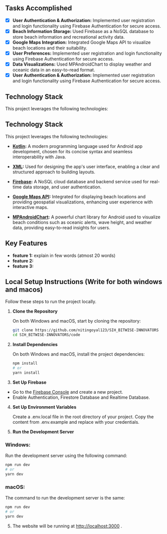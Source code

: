 
## Tasks Accomplished

- [x] **User Authentication & Authorization:**  Implemented user registration and login functionality using Firebase Authentication for secure access.
- [x] **Beach Information Storage:**  Used Firebase as a NoSQL database to store beach information and recreational activity data.
- [x] **Google Maps Integration:**  Integrated Google Maps API to visualize beach locations and their suitability.
- [x] **User Preferences:**  Implemented user registration and login functionality using Firebase Authentication for secure access.
- [x] **Data Visualizations:** Used MPAndroidChart to display weather and oceanic data in an easy-to-read format.
- [x] **User Authentication & Authorization:**  Implemented user registration and login functionality using Firebase Authentication for secure access.

## Technology Stack

This project leverages the following technologies:

 
## Technology Stack

This project leverages the following technologies:

- **[Kotlin](https://kotlinlang.org/):** A modern programming language used for Android app development, chosen for its concise syntax and seamless interoperability with Java.
  
- **[XML](https://developer.android.com/guide/topics/resources/layout-resource):** Used for designing the app's user interface, enabling a clear and structured approach to building layouts.

- **[Firebase](https://firebase.google.com/):** A NoSQL cloud database and backend service used for real-time data storage, and user authentication.

- **[Google Maps API](https://developers.google.com/maps):** Integrated for displaying beach locations and providing geospatial visualizations, enhancing user experience with interactive maps.

- **[MPAndroidChart](https://github.com/PhilJay/MPAndroidChart):** A powerful chart library for Android used to visualize beach conditions such as oceanic alerts, wave height, and weather data, providing easy-to-read insights for users.
  
## Key Features

- **feature 1:**  explain in few words (atmost 20 words)
- **feature 2:**
- **feature 3:**
    
## Local Setup Instructions (Write for both windows and macos)

Follow these steps to run the project locally.

1. **Clone the Repository**

    On both Windows and macOS, start by cloning the repository:

   ```bash
   git clone https://github.com/nitingoyal123/SIH_BITWISE-INNOVATORS
   cd SIH_BITWISE-INNOVATORS/code
   ```
2. **Install Dependencies**

   On both Windows and macOS, install the project dependencies:

   ```bash
   npm install
   # or
   yarn install
   ```
   
3. **Set Up Firebase**

 -  Go to the [Firebase Console](https://console.firebase.google.com/) and create a new project.
 -  Enable Authentication, Firestore Database and Realtime Database.  

4. **Set Up Environment Variables**

   Create a .env.local file in the root directory of your project. Copy the content from .env.example and replace with your credentials.

4. **Run the Development Server**

### Windows:
    
   Run the development server using the following command:

```bash
npm run dev
# or
yarn dev
```

### macOS:
   
   The command to run the development server is the same:

```bash
npm run dev
# or
yarn dev
```

5. The website will be running at [http://localhost:3000](http://localhost:3000) .
